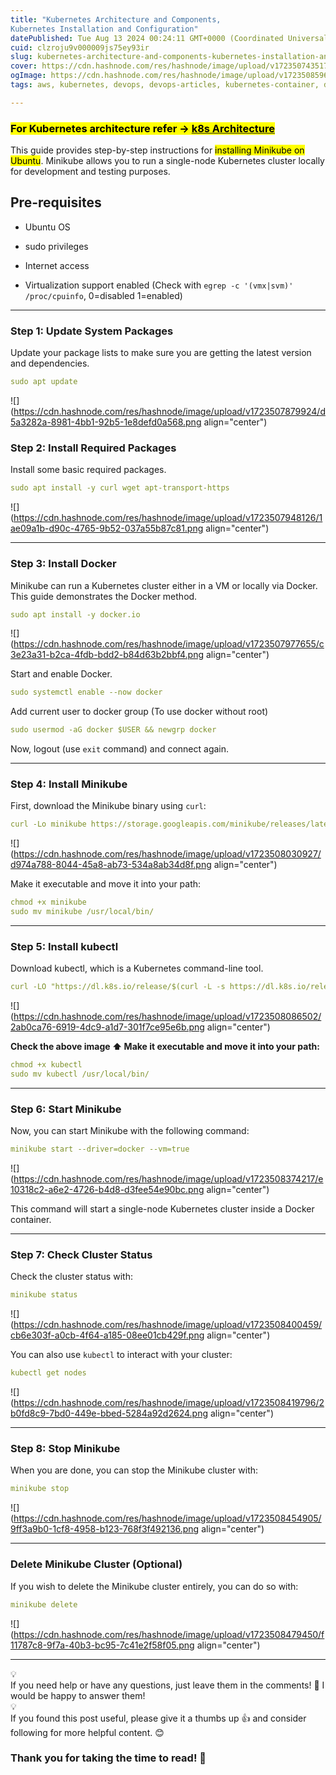 ```yaml
---
title: "Kubernetes Architecture and Components,
Kubernetes Installation and Configuration"
datePublished: Tue Aug 13 2024 00:24:11 GMT+0000 (Coordinated Universal Time)
cuid: clzroju9v000009js75ey93ir
slug: kubernetes-architecture-and-components-kubernetes-installation-and-configuration
cover: https://cdn.hashnode.com/res/hashnode/image/upload/v1723507435177/a879c800-26f4-40ed-ac9c-5e8aa6e232f8.png
ogImage: https://cdn.hashnode.com/res/hashnode/image/upload/v1723508596325/8ffe5b91-90de-4db5-ba0d-2cdceb24db72.png
tags: aws, kubernetes, devops, devops-articles, kubernetes-container, devops-journey, kubernetes-architecture, 90daysofdevops, trainwithshubham, devopscommunity, kubeweek, kubernetes-installation

---
```


### <mark>For Kubernetes architecture refer -&gt; </mark> [**<mark>k8s Architecture</mark>**](https://chauhanrajatwork.hashnode.dev/kubernetes-architecture)

This guide provides step-by-step instructions for <mark>installing Minikube on Ubuntu</mark>. Minikube allows you to run a single-node Kubernetes cluster locally for development and testing purposes.

## Pre-requisites

* Ubuntu OS
    
* sudo privileges
    
* Internet access
    
* Virtualization support enabled (Check with `egrep -c '(vmx|svm)' /proc/cpuinfo`, 0=disabled 1=enabled)
    

---

### Step 1: Update System Packages

Update your package lists to make sure you are getting the latest version and dependencies.

```yaml
sudo apt update
```

![](https://cdn.hashnode.com/res/hashnode/image/upload/v1723507879924/d5a3282a-8981-4bb1-92b5-1e8defd0a568.png align="center")

### Step 2: Install Required Packages

Install some basic required packages.

```yaml
sudo apt install -y curl wget apt-transport-https
```

![](https://cdn.hashnode.com/res/hashnode/image/upload/v1723507948126/1ae09a1b-d90c-4765-9b52-037a55b87c81.png align="center")

---

### Step 3: Install Docker

Minikube can run a Kubernetes cluster either in a VM or locally via Docker. This guide demonstrates the Docker method.

```yaml
sudo apt install -y docker.io
```

![](https://cdn.hashnode.com/res/hashnode/image/upload/v1723507977655/c3e23a31-b2ca-4fdb-bdd2-b84d63b2bbf4.png align="center")

Start and enable Docker.

```yaml
sudo systemctl enable --now docker
```

Add current user to docker group (To use docker without root)

```yaml
sudo usermod -aG docker $USER && newgrp docker
```

Now, logout (use `exit` command) and connect again.

---

### Step 4: Install Minikube

First, download the Minikube binary using `curl`:

```yaml
curl -Lo minikube https://storage.googleapis.com/minikube/releases/latest/minikube-linux-amd64
```

![](https://cdn.hashnode.com/res/hashnode/image/upload/v1723508030927/d974a788-8044-45a8-ab73-534a8ab34d8f.png align="center")

Make it executable and move it into your path:

```yaml
chmod +x minikube
sudo mv minikube /usr/local/bin/
```

---

### Step 5: Install kubectl

Download kubectl, which is a Kubernetes command-line tool.

```yaml
curl -LO "https://dl.k8s.io/release/$(curl -L -s https://dl.k8s.io/release/stable.txt)/bin/linux/amd64/kubectl"
```

![](https://cdn.hashnode.com/res/hashnode/image/upload/v1723508086502/2ab0ca76-6919-4dc9-a1d7-301f7ce95e6b.png align="center")

**Check the above image ⬆️ Make it executable and move it into your path:**

```yaml
chmod +x kubectl
sudo mv kubectl /usr/local/bin/
```

---

### Step 6: Start Minikube

Now, you can start Minikube with the following command:

```yaml
minikube start --driver=docker --vm=true 
```

![](https://cdn.hashnode.com/res/hashnode/image/upload/v1723508374217/e10318c2-a6e2-4726-b4d8-d3fee54e90bc.png align="center")

This command will start a single-node Kubernetes cluster inside a Docker container.

---

### Step 7: Check Cluster Status

Check the cluster status with:

```yaml
minikube status
```

![](https://cdn.hashnode.com/res/hashnode/image/upload/v1723508400459/cb6e303f-a0cb-4f64-a185-08ee01cb429f.png align="center")

You can also use `kubectl` to interact with your cluster:

```yaml
kubectl get nodes
```

![](https://cdn.hashnode.com/res/hashnode/image/upload/v1723508419796/2b0fd8c9-7bd0-449e-bbed-5284a92d2624.png align="center")

---

### Step 8: Stop Minikube

When you are done, you can stop the Minikube cluster with:

```yaml
minikube stop
```

![](https://cdn.hashnode.com/res/hashnode/image/upload/v1723508454905/9ff3a9b0-1cf8-4958-b123-768f3f492136.png align="center")

---

### Delete Minikube Cluster (Optional)

If you wish to delete the Minikube cluster entirely, you can do so with:

```yaml
minikube delete
```

![](https://cdn.hashnode.com/res/hashnode/image/upload/v1723508479450/f11787c8-9f7a-40b3-bc95-7c41e2f58f05.png align="center")

---

<div data-node-type="callout">
<div data-node-type="callout-emoji">💡</div>
<div data-node-type="callout-text">If you need help or have any questions, just leave them in the comments! 📝 I would be happy to answer them!</div>
</div>

<div data-node-type="callout">
<div data-node-type="callout-emoji">💡</div>
<div data-node-type="callout-text">If you found this post useful, please give it a thumbs up 👍 and consider following for more helpful content. 😊</div>
</div>

### Thank you for taking the time to read! 💚